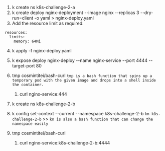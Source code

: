 1. k create ns k8s-challenge-2-a
2. k create deploy nginx-deployment --image nginx --replicas 3 --dry-run=client -o yaml > nginx-deploy.yaml
3. Add the resource limit as required:
```
resources:
  limits:
    memory: 64Mi
```
4. k apply -f nginx-deploy.yaml
5. k expose deploy nginx-deploy --name nginx-service --port 4444 --target-port 80
6. tmp cosmintitei/bash-curl `tmp is a bash function that spins up a temporary pod with the given image and drops into a shell inside the container.`
    1. curl nginx-service:444   
 
7. k create ns k8s-challenge-2-b
8. k config set-context --current --namespace k8s-challenge-2-b `kn k8s-challenge-2-b` >> `kn is also a bash function that can change the namespace easily`
9. tmp cosmintitei/bash-curl
    1. curl nginx-service:k8s-challenge-2-b:4444